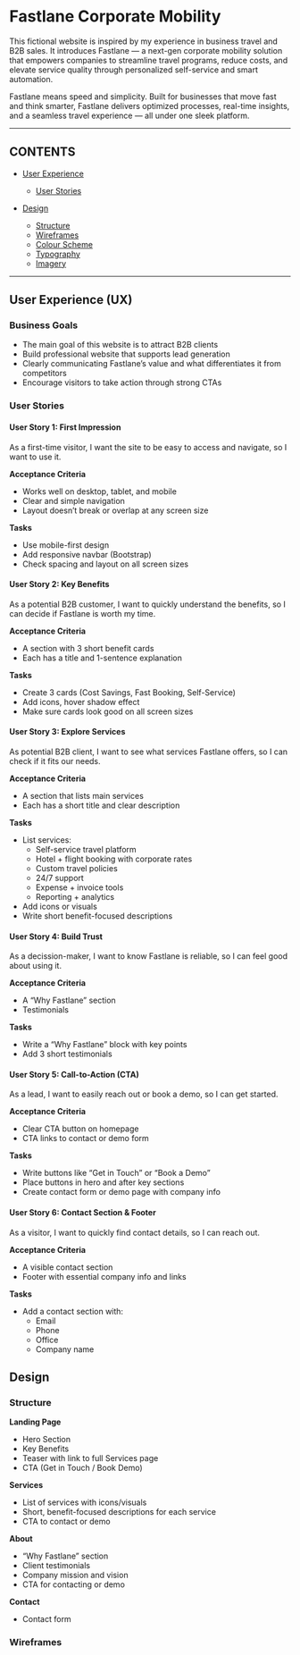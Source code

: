 # Fastlane Corporate Mobility
This fictional website is inspired by my experience in business travel and B2B sales. It introduces Fastlane — a next-gen corporate mobility solution that empowers companies to streamline travel programs, reduce costs, and elevate service quality through personalized self-service and smart automation.

Fastlane means speed and simplicity.
Built for businesses that move fast and think smarter, Fastlane delivers optimized processes, real-time insights, and a seamless travel experience — all under one sleek platform.

---

## CONTENTS

* [User Experience](#user-experience-ux)
  * [User Stories](#user-stories)
 
* [Design](#design)
  * [Structure](#structure)
  * [Wireframes](#wireframes)
  * [Colour Scheme](#colour-scheme)
  * [Typography](#typography)
  * [Imagery](#imagery)

---

## User Experience (UX)

### Business Goals
- The main goal of this website is to attract B2B clients
- Build professional website that supports lead generation
- Clearly communicating Fastlane’s value and what differentiates it from competitors
- Encourage visitors to take action through strong CTAs

### User Stories

#### User Story 1: First Impression

As a first-time visitor, I want the site to be easy to access and navigate, so I want to use it.

**Acceptance Criteria**
- Works well on desktop, tablet, and mobile
- Clear and simple navigation
- Layout doesn’t break or overlap at any screen size

**Tasks**
- Use mobile-first design
- Add responsive navbar (Bootstrap)
- Check spacing and layout on all screen sizes

#### User Story 2: Key Benefits

As a potential B2B customer, I want to quickly understand the benefits, so I can decide if Fastlane is worth my time.

**Acceptance Criteria**
- A section with 3 short benefit cards
- Each has a title and 1-sentence explanation

**Tasks**
- Create 3 cards (Cost Savings, Fast Booking, Self-Service)
- Add icons, hover shadow effect
- Make sure cards look good on all screen sizes

#### User Story 3: Explore Services

As potential B2B client, I want to see what services Fastlane offers, so I can check if it fits our needs.

**Acceptance Criteria**
- A section that lists main services
- Each has a short title and clear description

**Tasks**
- List services:
  - Self-service travel platform
  - Hotel + flight booking with corporate rates
  - Custom travel policies
  - 24/7 support
  - Expense + invoice tools
  - Reporting + analytics
- Add icons or visuals
- Write short benefit-focused descriptions

#### User Story 4: Build Trust

As a decission-maker, I want to know Fastlane is reliable, so I can feel good about using it.

**Acceptance Criteria**
- A “Why Fastlane” section
- Testimonials

**Tasks**
- Write a “Why Fastlane” block with key points
- Add 3 short testimonials

#### User Story 5: Call-to-Action (CTA)

As a lead, I want to easily reach out or book a demo, so I can get started.

**Acceptance Criteria**
- Clear CTA button on homepage
- CTA links to contact or demo form

**Tasks**
- Write buttons like “Get in Touch” or “Book a Demo”
- Place buttons in hero and after key sections
- Create contact form or demo page with company info

#### User Story 6: Contact Section & Footer

As a visitor, I want to quickly find contact details, so I can reach out.

**Acceptance Criteria**
- A visible contact section
- Footer with essential company info and links

**Tasks**
- Add a contact section with:
  - Email
  - Phone
  - Office
  - Company name

## Design

### Structure

**Landing Page**
- Hero Section 
- Key Benefits
- Teaser with link to full Services page
- CTA (Get in Touch / Book Demo)

**Services**
- List of services with icons/visuals
- Short, benefit-focused descriptions for each service
- CTA to contact or demo

**About**
- “Why Fastlane” section
- Client testimonials
- Company mission and vision
- CTA for contacting or demo

**Contact**
- Contact form

### Wireframes

